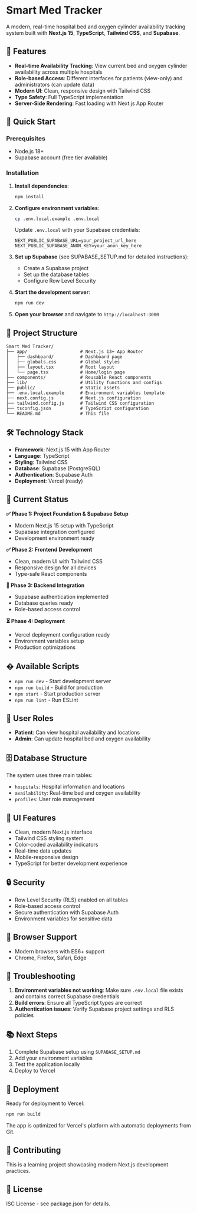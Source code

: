 # Smart Med Tracker

A modern, real-time hospital bed and oxygen cylinder availability tracking system built with **Next.js 15**, **TypeScript**, **Tailwind CSS**, and **Supabase**.

## 🏥 Features

- **Real-time Availability Tracking**: View current bed and oxygen cylinder availability across multiple hospitals
- **Role-based Access**: Different interfaces for patients (view-only) and administrators (can update data)
- **Modern UI**: Clean, responsive design with Tailwind CSS
- **Type Safety**: Full TypeScript implementation
- **Server-Side Rendering**: Fast loading with Next.js App Router

## 🚀 Quick Start

### Prerequisites

- Node.js 18+ 
- Supabase account (free tier available)

### Installation

1. **Install dependencies**:
   ```bash
   npm install
   ```

2. **Configure environment variables**:
   ```bash
   cp .env.local.example .env.local
   ```
   
   Update `.env.local` with your Supabase credentials:
   ```
   NEXT_PUBLIC_SUPABASE_URL=your_project_url_here
   NEXT_PUBLIC_SUPABASE_ANON_KEY=your_anon_key_here
   ```

3. **Set up Supabase** (see SUPABASE_SETUP.md for detailed instructions):
   - Create a Supabase project
   - Set up the database tables
   - Configure Row Level Security

4. **Start the development server**:
   ```bash
   npm run dev
   ```

5. **Open your browser** and navigate to `http://localhost:3000`

## 📁 Project Structure

```
Smart Med Tracker/
├── app/                    # Next.js 13+ App Router
│   ├── dashboard/          # Dashboard page
│   ├── globals.css         # Global styles
│   ├── layout.tsx          # Root layout
│   └── page.tsx            # Home/login page
├── components/             # Reusable React components
├── lib/                    # Utility functions and configs
├── public/                 # Static assets
├── .env.local.example      # Environment variables template
├── next.config.js          # Next.js configuration
├── tailwind.config.js      # Tailwind CSS configuration
├── tsconfig.json           # TypeScript configuration
└── README.md               # This file
```

## 🛠 Technology Stack

- **Framework**: Next.js 15 with App Router
- **Language**: TypeScript
- **Styling**: Tailwind CSS
- **Database**: Supabase (PostgreSQL)
- **Authentication**: Supabase Auth
- **Deployment**: Vercel (ready)

## 🎯 Current Status

**✅ Phase 1: Project Foundation & Supabase Setup**
- Modern Next.js 15 setup with TypeScript
- Supabase integration configured
- Development environment ready

**✅ Phase 2: Frontend Development**
- Clean, modern UI with Tailwind CSS
- Responsive design for all devices
- Type-safe React components

**🔄 Phase 3: Backend Integration**
- Supabase authentication implemented
- Database queries ready
- Role-based access control

**⏳ Phase 4: Deployment**
- Vercel deployment configuration ready
- Environment variables setup
- Production optimizations

## � Available Scripts

- `npm run dev` - Start development server
- `npm run build` - Build for production
- `npm start` - Start production server
- `npm run lint` - Run ESLint

## 👥 User Roles

- **Patient**: Can view hospital availability and locations
- **Admin**: Can update hospital bed and oxygen availability

## 🗄 Database Structure

The system uses three main tables:
- `hospitals`: Hospital information and locations
- `availability`: Real-time bed and oxygen availability
- `profiles`: User role management

## 🎨 UI Features

- Clean, modern Next.js interface
- Tailwind CSS styling system
- Color-coded availability indicators
- Real-time data updates
- Mobile-responsive design
- TypeScript for better development experience

## 🔒 Security

- Row Level Security (RLS) enabled on all tables
- Role-based access control
- Secure authentication with Supabase Auth
- Environment variables for sensitive data

## 📱 Browser Support

- Modern browsers with ES6+ support
- Chrome, Firefox, Safari, Edge

## 🐛 Troubleshooting

1. **Environment variables not working**: Make sure `.env.local` file exists and contains correct Supabase credentials
2. **Build errors**: Ensure all TypeScript types are correct
3. **Authentication issues**: Verify Supabase project settings and RLS policies

## 📚 Next Steps

1. Complete Supabase setup using `SUPABASE_SETUP.md`
2. Add your environment variables
3. Test the application locally
4. Deploy to Vercel

## 🚀 Deployment

Ready for deployment to Vercel:

```bash
npm run build
```

The app is optimized for Vercel's platform with automatic deployments from Git.

## 🤝 Contributing

This is a learning project showcasing modern Next.js development practices.

## 📄 License

ISC License - see package.json for details.
